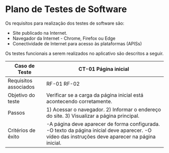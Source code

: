# Plano de Testes de Software

Os requisitos para realização dos testes de software são:
- Site publicado na Internet.
- Navegador da Internet - Chrome, Firefox ou Edge
- Conectividade de Internet para acesso às plataformas (APISs)

Os testes funcionais a serem realizados no aplicativo são descritos a seguir.

|Caso de Teste|CT-01 Página inicial|
|-------------|--------------------|
|Requisitos associados|RF-01 RF-02|
|Objetivo do teste|Verificar se a carga da página inicial está acontecendo corretamente.|
|Passos|1) Acessar o navegador. 2) Informar o endereço do site. 3) Visualizar a página principal.|
|Critérios de êxito|-A página deve aparecer de forma configurada. -O texto da página inicial deve aparecer. -O vídeo das instruções deve aparecer na página inicial.|
